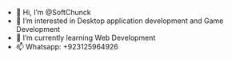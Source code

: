 - 👋 Hi, I’m @SoftChunck
- 👀 I’m interested in Desktop application development and Game Development
- 🌱 I’m currently learning Web Development
- 📫 Whatsapp: +923125964926

<!---
SoftChunck/SoftChunck is a ✨ special ✨ repository because its `README.md` (this file) appears on your GitHub profile.
You can click the Preview link to take a look at your changes.
--->
